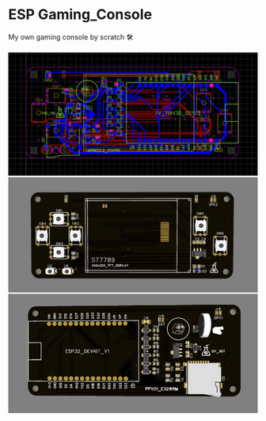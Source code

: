 # ESP Gaming_Console

My own gaming console by scratch 🛠
<br/><br/>
<img src="images/pcb.jpg" />
<img src="images/pcb1.jpg" />
<img src="images/pcb2.jpg" />

